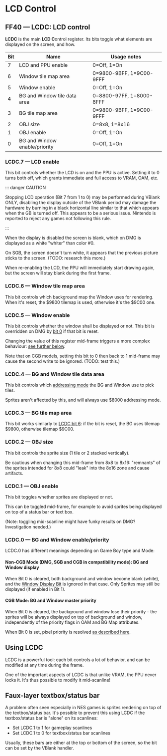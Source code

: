 # LCD Control

## FF40 — LCDC: LCD control

**LCDC** is the main **LCD C**ontrol register. Its bits toggle what
elements are displayed on the screen, and how.

Bit | Name                           | Usage notes
----|--------------------------------|-------------------------
 7  | LCD and PPU enable             | 0=Off, 1=On
 6  | Window tile map area           | 0=9800-9BFF, 1=9C00-9FFF
 5  | Window enable                  | 0=Off, 1=On
 4  | BG and Window tile data area   | 0=8800-97FF, 1=8000-8FFF
 3  | BG tile map area               | 0=9800-9BFF, 1=9C00-9FFF
 2  | OBJ size                       | 0=8x8, 1=8x16
 1  | OBJ enable                     | 0=Off, 1=On
 0  | BG and Window enable/priority  | 0=Off, 1=On

### LCDC.7 — LCD enable

This bit controls whether the LCD is on and the PPU is active. Setting
it to 0 turns both off, which grants immediate and full access to VRAM,
OAM, etc.

::: danger CAUTION

Stopping LCD operation (Bit 7 from 1 to 0) may be performed
during VBlank ONLY, disabling the display outside
of the VBlank period may damage the hardware by burning in a black
horizontal line similar to that which appears when the GB is turned off.
This appears to be a serious issue. Nintendo is reported to reject any
games not following this rule.

:::

When the display is disabled the screen is blank, which on DMG is
displayed as a white "whiter" than color \#0.

On SGB, the screen doesn't turn white, it appears that the previous
picture sticks to the screen. (TODO: research this more.)

When re-enabling the LCD, the PPU will immediately start drawing again,
but the screen will stay blank during the first frame.

### LCDC.6 — Window tile map area

This bit controls which background map the Window uses for rendering.
When it's reset, the \$9800 tilemap is used, otherwise it's the \$9C00
one.

### LCDC.5 — Window enable

This bit controls whether the window shall be displayed or not.
This bit is overridden on DMG by [bit 0](<#LCDC.0 — BG and Window enable/priority>)
if that bit is reset.

Changing the value of this register mid-frame triggers a more complex behaviour:
[see further below](<#FF4A–FF4B — WY, WX: Window Y position, X position plus 7>).

Note that on CGB models, setting this bit to 0 then back to 1 mid-frame
may cause the second write to be ignored. (TODO: test this.)

### LCDC.4 — BG and Window tile data area

This bit controls which [addressing
mode](<#VRAM Tile Data>) the BG and Window use to
pick tiles.

Sprites aren't affected by this, and will always use \$8000 addressing
mode.

### LCDC.3 — BG tile map area

This bit works similarly to [LCDC bit 6](<#LCDC.6 — Window tile map area>):
if the bit is reset, the BG uses tilemap $9800, otherwise tilemap $9C00.


### LCDC.2 — OBJ size

This bit controls the sprite size (1 tile or 2 stacked vertically).

Be cautious when changing this mid-frame from 8x8 to 8x16: "remnants"
of the sprites intended for 8x8 could "leak" into the 8x16 zone and
cause artifacts.

### LCDC.1 — OBJ enable

This bit toggles whether sprites are displayed or not.

This can be toggled mid-frame, for example to avoid sprites being
displayed on top of a status bar or text box.

(Note: toggling mid-scanline might have funky results on DMG?
Investigation needed.)

### LCDC.0 — BG and Window enable/priority

LCDC.0 has different meanings depending on Game Boy type and Mode:

#### Non-CGB Mode (DMG, SGB and CGB in compatibility mode): BG and Window display

When Bit 0 is cleared, both background and window become blank (white),
and the [Window Display Bit](<#LCDC.5 — Window enable>)
is ignored in that case. Only Sprites may still be displayed (if enabled
in Bit 1).

#### CGB Mode: BG and Window master priority

When Bit 0 is cleared, the background and window lose their priority -
the sprites will be always displayed on top of background and window,
independently of the priority flags in OAM and BG Map attributes.

When Bit 0 is set, pixel priority is resolved [as described here](<#BG-to-OBJ Priority in CGB Mode>).

## Using LCDC

LCDC is a powerful tool: each bit controls a lot of behavior, and can be
modified at any time during the frame.

One of the important aspects of LCDC is that unlike VRAM, the PPU never
locks it. It's thus possible to modify it mid-scanline!

## Faux-layer textbox/status bar

A problem often seen especially in NES games is sprites rendering on top
of the textbox/status bar. It's possible to prevent this using LCDC if
the textbox/status bar is "alone" on its scanlines:

-   Set LCDC.1 to 1 for gameplay scanlines
-   Set LCDC.1 to 0 for textbox/status bar scanlines

Usually, these bars are either at the top or bottom of the screen, so
the bit can be set by the VBlank handler.

